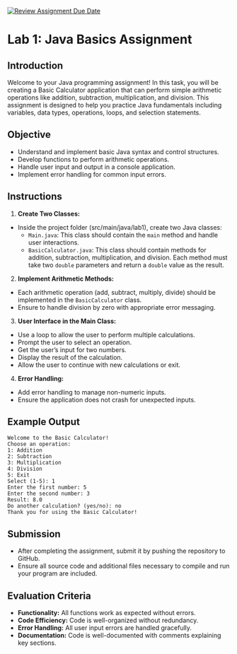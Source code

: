 [![Review Assignment Due Date](https://classroom.github.com/assets/deadline-readme-button-24ddc0f5d75046c5622901739e7c5dd533143b0c8e959d652212380cedb1ea36.svg)](https://classroom.github.com/a/jeMzT2CB)
# Lab 1: Java Basics Assignment

## Introduction
Welcome to your Java programming assignment! In this task, you will be creating a Basic Calculator application that can perform simple arithmetic operations like addition, subtraction, multiplication, and division. This assignment is designed to help you practice Java fundamentals including variables, data types, operations, loops, and selection statements.

## Objective
- Understand and implement basic Java syntax and control structures.
- Develop functions to perform arithmetic operations.
- Handle user input and output in a console application.
- Implement error handling for common input errors.

## Instructions
1. **Create Two Classes:**
- Inside the project folder (src/main/java/lab1), create two Java classes:
  - `Main.java`: This class should contain the `main` method and handle user interactions.
  - `BasicCalculator.java`: This class should contain methods for addition, subtraction, multiplication, and division. Each method must take two `double` parameters and return a `double` value as the result.

2. **Implement Arithmetic Methods:**
  - Each arithmetic operation (add, subtract, multiply, divide) should be implemented in the `BasicCalculator` class.
  - Ensure to handle division by zero with appropriate error messaging.

3. **User Interface in the Main Class:**
  - Use a loop to allow the user to perform multiple calculations.
  - Prompt the user to select an operation.
  - Get the user’s input for two numbers.
  - Display the result of the calculation.
  - Allow the user to continue with new calculations or exit.

4. **Error Handling:**
  - Add error handling to manage non-numeric inputs.
  - Ensure the application does not crash for unexpected inputs.

## Example Output
```
Welcome to the Basic Calculator!
Choose an operation:
1: Addition
2: Subtraction
3: Multiplication
4: Division
5: Exit
Select (1-5): 1
Enter the first number: 5
Enter the second number: 3
Result: 8.0
Do another calculation? (yes/no): no
Thank you for using the Basic Calculator!
```

## Submission
- After completing the assignment, submit it by pushing the repository to GitHub.
- Ensure all source code and additional files necessary to compile and run your program are included.

## Evaluation Criteria
- **Functionality:** All functions work as expected without errors.
- **Code Efficiency:** Code is well-organized without redundancy.
- **Error Handling:** All user input errors are handled gracefully.
- **Documentation:** Code is well-documented with comments explaining key sections.